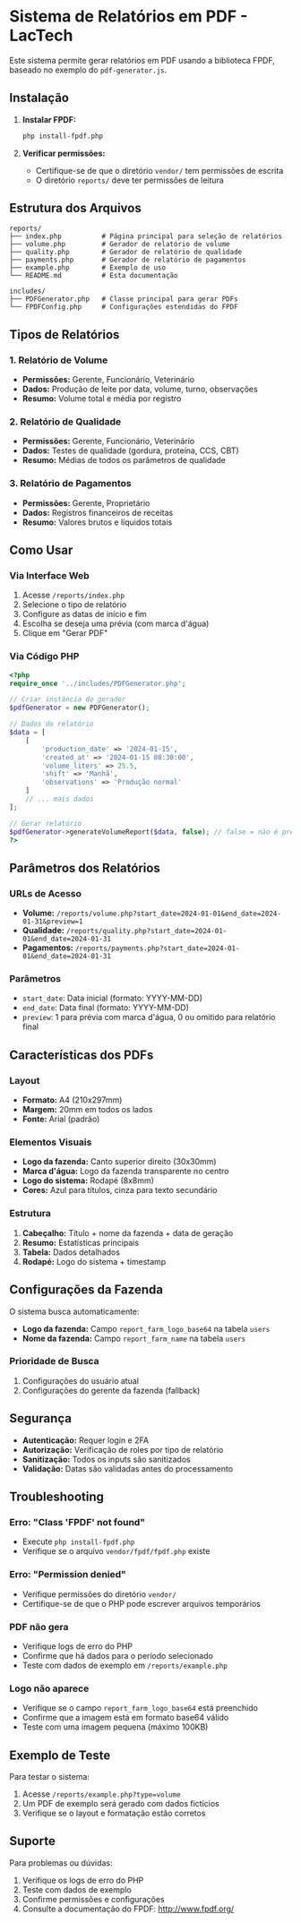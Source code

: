 # Sistema de Relatórios em PDF - LacTech

Este sistema permite gerar relatórios em PDF usando a biblioteca FPDF, baseado no exemplo do `pdf-generator.js`.

## Instalação

1. **Instalar FPDF:**
   ```bash
   php install-fpdf.php
   ```

2. **Verificar permissões:**
   - Certifique-se de que o diretório `vendor/` tem permissões de escrita
   - O diretório `reports/` deve ter permissões de leitura

## Estrutura dos Arquivos

```
reports/
├── index.php          # Página principal para seleção de relatórios
├── volume.php         # Gerador de relatório de volume
├── quality.php        # Gerador de relatório de qualidade
├── payments.php       # Gerador de relatório de pagamentos
├── example.php        # Exemplo de uso
└── README.md          # Esta documentação

includes/
├── PDFGenerator.php   # Classe principal para gerar PDFs
└── FPDFConfig.php     # Configurações estendidas do FPDF
```

## Tipos de Relatórios

### 1. Relatório de Volume
- **Permissões:** Gerente, Funcionário, Veterinário
- **Dados:** Produção de leite por data, volume, turno, observações
- **Resumo:** Volume total e média por registro

### 2. Relatório de Qualidade
- **Permissões:** Gerente, Funcionário, Veterinário
- **Dados:** Testes de qualidade (gordura, proteína, CCS, CBT)
- **Resumo:** Médias de todos os parâmetros de qualidade

### 3. Relatório de Pagamentos
- **Permissões:** Gerente, Proprietário
- **Dados:** Registros financeiros de receitas
- **Resumo:** Valores brutos e líquidos totais

## Como Usar

### Via Interface Web
1. Acesse `/reports/index.php`
2. Selecione o tipo de relatório
3. Configure as datas de início e fim
4. Escolha se deseja uma prévia (com marca d'água)
5. Clique em "Gerar PDF"

### Via Código PHP
```php
<?php
require_once '../includes/PDFGenerator.php';

// Criar instância do gerador
$pdfGenerator = new PDFGenerator();

// Dados do relatório
$data = [
    [
        'production_date' => '2024-01-15',
        'created_at' => '2024-01-15 08:30:00',
        'volume_liters' => 25.5,
        'shift' => 'Manhã',
        'observations' => 'Produção normal'
    ]
    // ... mais dados
];

// Gerar relatório
$pdfGenerator->generateVolumeReport($data, false); // false = não é prévia
?>
```

## Parâmetros dos Relatórios

### URLs de Acesso
- **Volume:** `/reports/volume.php?start_date=2024-01-01&end_date=2024-01-31&preview=1`
- **Qualidade:** `/reports/quality.php?start_date=2024-01-01&end_date=2024-01-31`
- **Pagamentos:** `/reports/payments.php?start_date=2024-01-01&end_date=2024-01-31`

### Parâmetros
- `start_date`: Data inicial (formato: YYYY-MM-DD)
- `end_date`: Data final (formato: YYYY-MM-DD)
- `preview`: 1 para prévia com marca d'água, 0 ou omitido para relatório final

## Características dos PDFs

### Layout
- **Formato:** A4 (210x297mm)
- **Margem:** 20mm em todos os lados
- **Fonte:** Arial (padrão)

### Elementos Visuais
- **Logo da fazenda:** Canto superior direito (30x30mm)
- **Marca d'água:** Logo da fazenda transparente no centro
- **Logo do sistema:** Rodapé (8x8mm)
- **Cores:** Azul para títulos, cinza para texto secundário

### Estrutura
1. **Cabeçalho:** Título + nome da fazenda + data de geração
2. **Resumo:** Estatísticas principais
3. **Tabela:** Dados detalhados
4. **Rodapé:** Logo do sistema + timestamp

## Configurações da Fazenda

O sistema busca automaticamente:
- **Logo da fazenda:** Campo `report_farm_logo_base64` na tabela `users`
- **Nome da fazenda:** Campo `report_farm_name` na tabela `users`

### Prioridade de Busca
1. Configurações do usuário atual
2. Configurações do gerente da fazenda (fallback)

## Segurança

- **Autenticação:** Requer login e 2FA
- **Autorização:** Verificação de roles por tipo de relatório
- **Sanitização:** Todos os inputs são sanitizados
- **Validação:** Datas são validadas antes do processamento

## Troubleshooting

### Erro: "Class 'FPDF' not found"
- Execute `php install-fpdf.php`
- Verifique se o arquivo `vendor/fpdf/fpdf.php` existe

### Erro: "Permission denied"
- Verifique permissões do diretório `vendor/`
- Certifique-se de que o PHP pode escrever arquivos temporários

### PDF não gera
- Verifique logs de erro do PHP
- Confirme que há dados para o período selecionado
- Teste com dados de exemplo em `/reports/example.php`

### Logo não aparece
- Verifique se o campo `report_farm_logo_base64` está preenchido
- Confirme que a imagem está em formato base64 válido
- Teste com uma imagem pequena (máximo 100KB)

## Exemplo de Teste

Para testar o sistema:
1. Acesse `/reports/example.php?type=volume`
2. Um PDF de exemplo será gerado com dados fictícios
3. Verifique se o layout e formatação estão corretos

## Suporte

Para problemas ou dúvidas:
1. Verifique os logs de erro do PHP
2. Teste com dados de exemplo
3. Confirme permissões e configurações
4. Consulte a documentação do FPDF: http://www.fpdf.org/

